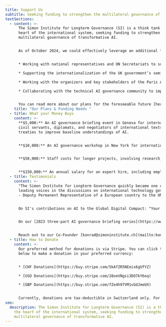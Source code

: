 ```yaml
---
title: Support Us
subtitle: Seeking funding to strengthen the multilateral governance of transformative AI.
textSections:
  - content: >-
      The Simon Institute for Longterm Governance (SI) is a think tank at the
      heart of the international system, seeking funding to strengthen the
      multilateral governance of transformative AI. 


      As of October 2024, we could effectively leverage an additional **CHF 3MM to 4.3MM** until the end of 2026. Every contribution directly helps us maintain our independence and achieve sustained financial stability. Our current plans involve: 


      * Working with national representatives and UN Secretariats to support the development of an effective International Scientific Panel on AI; 

      * Supporting the internationalization of the UK government’s seminal international AI safety efforts (AIS Summits, AISI network, State of the Science Report); 

      * Working with the organizers and key stakeholders of the Paris AI Action Summit to harmonize governance efforts across national, regional, and international fora;

      * Collaborating with the technical AI governance community to improve its engagement with international processes.


      You can read more about our plans for the foreseeable future [here](https://www.simoninstitute.ch/blog/post/si%E2%80%99s-post-summit-of-the-future-plans/), and more about our work in our [monthly newsletter](https://us1.campaign-archive.com/home/?u=5d7bba8c78d25d980050b3a16&id=dfb580ce4c). If you’d like to learn more about our work, impact, or plans, our co-founder, Konrad, would be happy to speak with you. Don’t hesitate to reach out for a conversation at [konrad@simoninstitute.ch](mailto:konrad@simoninstitute.ch).
    title: "Our Plans & Funding Needs "
  - title: What your Money Buys
    content: >-
      **$5,000:** An AI governance briefing event in Geneva for international
      civil servants, diplomats, and negotiators of international texts and
      treaties to improve baseline understandings of AI. 


      **$10,000:** An AI governance workshop in New York for international civil servants, diplomats, and negotiators of international texts and treaties to improve baseline understandings of AI. 


      **$50,000:** Staff costs for longer projects, involving research, expert consultation, travel, and diplomatic advising for new international AI governance policies, institutions, and more. 


      **$150,000:** An annual salary for an expert hire, including employer costs, to increase our technical know-how and spearhead recommendations on AI governance.
  - title: Testimonials
    content: >-
      "The Simon Institute for Longterm Governance quickly became one of the
      leading voices in the discussions on international technology governance"
      - Deputy Permanent Representative of a European country to the UN


      On SI's contributions on AI to the Global Digital Compact: "Your expert advice, knowledge and support has been instrumental to this." – Counselor to a Permanent Mission of a European country at the UN 


      On our [2023 three-part AI governance briefing series](https://www.simoninstitute.ch/blog/post/ai-governance-briefing-series-for-permanent-missions-to-the-un-in-geneva/): "I arrived in Geneva in August, and this briefing series was my master class, the most interesting thing I've attended so far." - Permanent Representative of a European country to the UN.


      Reach out to our Co-Founder [konrad@simoninstitute.ch](mailto:konrad@simoninstitute.ch) for more insight into these testimonials or to be introduced to our trusted contacts.
  - title: How to Donate
    content: >-
      Our preferred method for donations is via Stripe. You can click the links
      below to make a donation in your preferred currency:


      * [CHF Donations](https://buy.stripe.com/5kAfZR5NEeis6gUfYZ)

      * [USD Donations](https://buy.stripe.com/28oeVNgsi3DO7kY6oq)

      * [GBP Donations](https://buy.stripe.com/fZe4h97VM1vGdJmeUX)


      Currently, donations are tax-deductible in Switzerland only. For tax-deductible donations from other countries, or to inquire about larger donations, please get in touch with our Co-Founder at konrad@simoninstitute.ch!
seo:
  description: The Simon Institute for Longterm Governance (SI) is a think tank at
    the heart of the international system, seeking funding to strengthen the
    multilateral governance of transformative AI.
---
```

